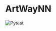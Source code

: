 # ArtWayNN
![Pytest](https://github.com/RTUITLab/ArtWayNN/blob/develop/.github/workflows/python-package.yml/badge.svg)